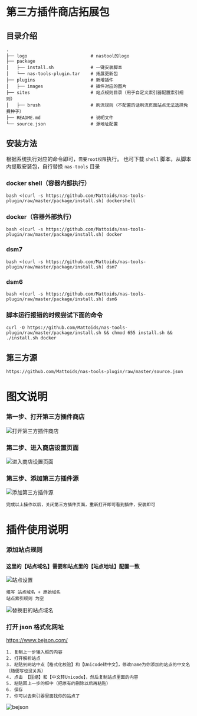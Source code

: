 # 第三方插件商店拓展包


## 目录介绍
~~~
.
├── logo                        # nastool的logo
├── package
│   ├── install.sh              # 一键安装脚本
│   └── nas-tools-plugin.tar    # 拓展更新包
├── plugins                     # 新增插件
│   ├── images                  # 插件对应的图片
├── sites                       # 站点规则目录（用于自定义索引器配置索引规则）
│   ├── brush                   # 刷流规则（不配置的话刷流页面站点无法选择免费种子）  
├── README.md                   # 说明文件
└── source.json                 # 源地址配置

~~~

## 安装方法

根据系统执行对应的命令即可，`需要root权限`执行。
也可下载 `shell` 脚本，从脚本内提取安装包，自行替换 `nas-tools` 目录

### docker shell（容器内部执行）
~~~shell
bash <(curl -s https://github.com/Mattoids/nas-tools-plugin/raw/master/package/install.sh) dockershell
~~~

### docker（容器外部执行）
~~~shell
bash <(curl -s https://github.com/Mattoids/nas-tools-plugin/raw/master/package/install.sh) docker
~~~

### dsm7
~~~shell
bash <(curl -s https://github.com/Mattoids/nas-tools-plugin/raw/master/package/install.sh) dsm7
~~~

### dsm6
~~~shell
bash <(curl -s https://github.com/Mattoids/nas-tools-plugin/raw/master/package/install.sh) dsm6
~~~

### 脚本运行报错的时候尝试下面的命令
~~~
curl -O https://github.com/Mattoids/nas-tools-plugin/raw/master/package/install.sh && chmod 655 install.sh && ./install.sh docker
~~~

## 第三方源
~~~
https://github.com/Mattoids/nas-tools-plugin/raw/master/source.json
~~~

# 图文说明

### 第一步、打开第三方插件商店
![打开第三方插件商店](https://github.com/Mattoids/nas-tools-plugin/raw/master/images/1.png)

### 第二步、进入商店设置页面
![进入商店设置页面](https://github.com/Mattoids/nas-tools-plugin/raw/master/images/2.png)

### 第三步、添加第三方插件源
![添加第三方插件源](https://github.com/Mattoids/nas-tools-plugin/raw/master/images/3.png)

```
完成以上操作以后，关闭第三方插件页面，重新打开即可看到插件，安装即可
```

# 插件使用说明

### 添加站点规则
### `这里的【站点域名】需要和站点里的【站点地址】配置一致`
![站点设置](https://github.com/Mattoids/nas-tools-plugin/raw/master/images/site.png)
```
填写 站点域名 + 原始域名
站点索引规则 为空
```
![替换旧的站点域名](https://github.com/Mattoids/nas-tools-plugin/raw/master/images/indexer.png)

### 打开 json 格式化网址
<https://www.bejson.com/>
~~~
1. 复制上一步输入框的内容
2. 打开解析站点
3. 粘贴到网站中点【格式化校验】和【Unicode转中文】，修改name为你添加的站点的中文名（随便写也没关系）
4. 点击 【压缩】和【中文转Unicode】，然后复制站点里面的内容
5. 粘贴回上一步的框中（把原有的删除以后再粘贴）
6. 保存
7. 你可以去索引器里面找你的站点了
~~~
![bejson](https://github.com/Mattoids/nas-tools-plugin/raw/master/images/bejson.png)

